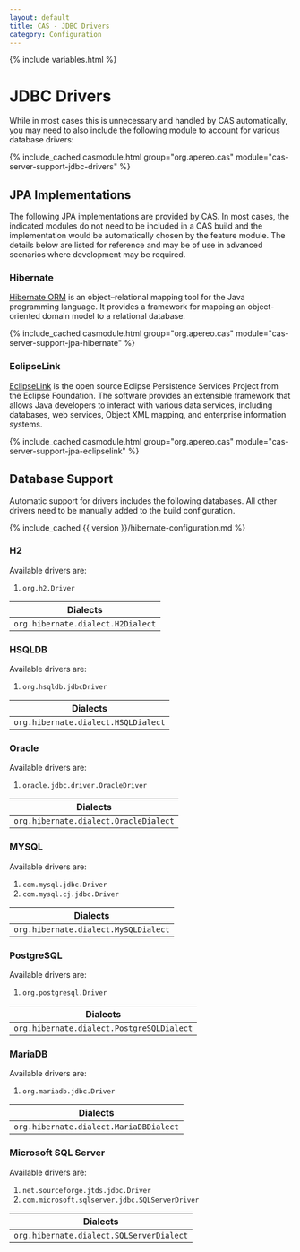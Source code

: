```yaml
---
layout: default
title: CAS - JDBC Drivers
category: Configuration
---
```

{% include variables.html %}

# JDBC Drivers

While in most cases this is unnecessary and handled by CAS automatically,
you may need to also include the following module to account for various database drivers:

{% include_cached casmodule.html group="org.apereo.cas" module="cas-server-support-jdbc-drivers" %}

## JPA Implementations
                     
The following JPA implementations are provided by CAS. In most cases, the indicated modules do not need
to be included in a CAS build and the implementation would be automatically chosen by the feature module.
The details below are listed for reference and may be of use in advanced scenarios where development may be required.

### Hibernate

[Hibernate ORM](https://hibernate.org/) is an object–relational mapping tool for the Java programming 
language. It provides a framework for mapping an object-oriented domain model to a relational database.

{% include_cached casmodule.html group="org.apereo.cas" module="cas-server-support-jpa-hibernate" %}

### EclipseLink

[EclipseLink](https://www.eclipse.org/eclipselink/) is the open source Eclipse Persistence Services Project from the 
Eclipse Foundation. The software provides an extensible framework that allows 
Java developers to interact with various data services, including databases, 
web services, Object XML mapping, and enterprise information systems.

{% include_cached casmodule.html group="org.apereo.cas" module="cas-server-support-jpa-eclipselink" %}

## Database Support

Automatic support for drivers includes the following databases.
All other drivers need to be manually added to the build configuration.

{% include_cached {{ version }}/hibernate-configuration.md %}

### H2
    
Available drivers are:

1. `org.h2.Driver`

| Dialects                          |
|-----------------------------------|
| `org.hibernate.dialect.H2Dialect` |

### HSQLDB

Available drivers are:

1. `org.hsqldb.jdbcDriver`

| Dialects                            |
|-------------------------------------|
| `org.hibernate.dialect.HSQLDialect` |

### Oracle

Available drivers are:

1. `oracle.jdbc.driver.OracleDriver`

| Dialects                              |
|---------------------------------------|
| `org.hibernate.dialect.OracleDialect` |


### MYSQL

Available drivers are:

1. `com.mysql.jdbc.Driver`
2. `com.mysql.cj.jdbc.Driver`

| Dialects                                     |
|----------------------------------------------|
| `org.hibernate.dialect.MySQLDialect`         |

### PostgreSQL

Available drivers are:

1. `org.postgresql.Driver`

| Dialects                                  |
|-------------------------------------------|
| `org.hibernate.dialect.PostgreSQLDialect` |

### MariaDB

Available drivers are:

1. `org.mariadb.jdbc.Driver`

| Dialects                                  |
|-------------------------------------------|
| `org.hibernate.dialect.MariaDBDialect`    |

### Microsoft SQL Server 

Available drivers are:

1. `net.sourceforge.jtds.jdbc.Driver`
2. `com.microsoft.sqlserver.jdbc.SQLServerDriver`

| Dialects                                     |
|----------------------------------------------|
| `org.hibernate.dialect.SQLServerDialect`     |
